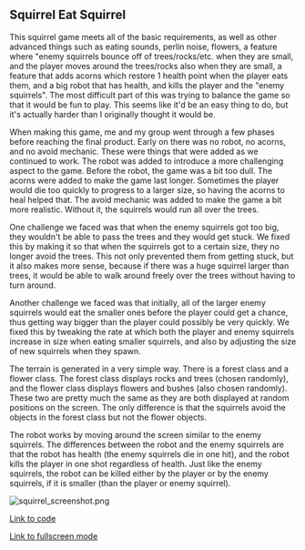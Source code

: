 

## Squirrel Eat Squirrel

This squirrel game meets all of the basic requirements, as well as other advanced things such as eating sounds, perlin noise, flowers, a feature where "enemy squirrels bounce off of trees/rocks/etc. when they are small, and the player moves around the trees/rocks also when they are small, a feature that adds acorns which restore 1 health point when the player eats them, and a big robot that has health, and kills the player and the "enemy squirrels". The most difficult part of this was trying to balance the game so that it would be fun to play. This seems like it'd be an easy thing to do, but it's actually harder than I originally thought it would be.

When making this game, me and my group went through a few phases before reaching the final product. Early on there was no robot, no acorns, and no avoid mechanic. These were things that were added as we continued to work. The robot was added to introduce a more challenging aspect to the game. Before the robot, the game was a bit too dull. The acorns were added to make the game last longer. Sometimes the player would die too quickly to progress to a larger size, so having the acorns to heal helped that. The avoid mechanic was added to make the game a bit more realistic. Without it, the squirrels would run all over the trees.

One challenge we faced was that when the enemy squirrels got too big, they wouldn't be able to pass the trees and they would get stuck. We fixed this by making it so that when the squirrels got to a certain size, they no longer avoid the trees. This not only prevented them from getting stuck, but it also makes more sense, because if there was a huge squirrel larger than trees, it would be able to walk around freely over the trees without having to turn around.

Another challenge we faced was that initially, all of the larger enemy squirrels would eat the smaller ones before the player could get a chance, thus getting way bigger than the player could possibly be very quickly. We fixed this by tweaking the rate at which both the player and enemy squirrels increase in size when eating smaller squirrels, and also by adjusting the size of new squirrels when they spawn.

The terrain is generated in a very simple way. There is a forest class and a flower class. The forest class displays rocks and trees (chosen randomly), and the flower class displays flowers and bushes (also chosen randomly). These two are pretty much the same as they are both displayed at random positions on the screen. The only difference is that the squirrels avoid the objects in the forest class but not the flower objects.

The robot works by moving around the screen similar to the enemy squirrels. The differences between the robot and the enemy squirrels are that the robot has health (the enemy squirrels die in one hit), and the robot kills the player in one shot regardless of health. Just like the enemy squirrels, the robot can be killed either by the player or by the enemy squirrels, if it is smaller (than the player or enemy squirrel).  
 


![squirrel_screenshot.png]({{site.baseurl}}/squirrel_screenshot.png)



[Link to code](https://editor.p5js.org/rrenaldo/sketches/8S-tFIURM)

[Link to fullscreen mode](https://editor.p5js.org/rrenaldo/full/8S-tFIURM)
